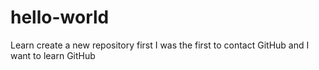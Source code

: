 # hello-world
Learn create a new repository first
I was the first to contact GitHub and I want to learn GitHub
